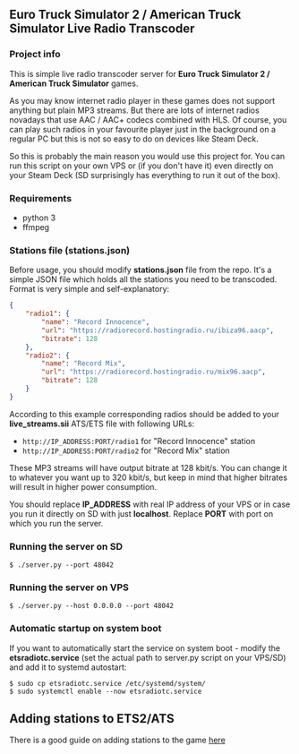 ## Euro Truck Simulator 2 / American Truck Simulator Live Radio Transcoder

### Project info
This is simple live radio transcoder server for **Euro Truck Simulator 2 / American Truck Simulator** games.

As you may know internet radio player in these games does not support anything but plain MP3 streams.
But there are lots of internet radios novadays that use AAC / AAC+ codecs combined with HLS. Of course, you can play
such radios in your favourite player just in the background on a regular PC but this is not so easy to do on devices
like Steam Deck.

So this is probably the main reason you would use this project for.
You can run this script on your own VPS or (if you don't have it) even directly on your Steam Deck (SD surprisingly has 
everything to run it out of the box).

### Requirements
- python 3
- ffmpeg

### Stations file (stations.json)
Before usage, you should modify **stations.json** file from the repo. It's a simple JSON file which holds all the 
stations you need to be transcoded. Format is very simple and self-explanatory:

```json
{
	"radio1": {
		"name": "Record Innocence",
		"url": "https://radiorecord.hostingradio.ru/ibiza96.aacp",
		"bitrate": 128
	},
	"radio2": {
		"name": "Record Mix",
		"url": "https://radiorecord.hostingradio.ru/mix96.aacp",
		"bitrate": 128
	}
}
```

According to this example corresponding radios should be added to your **live_streams.sii** ATS/ETS file with following URLs:
- `http://IP_ADDRESS:PORT/radio1` for "Record Innocence" station 
- `http://IP_ADDRESS:PORT/radio2` for "Record Mix" station

These MP3 streams will have output bitrate at 128 kbit/s. You can change it to whatever you want up to 320 kbit/s, but 
keep in mind that higher bitrates will result in higher power consumption.

You should replace **IP_ADDRESS** with real IP address of your VPS or in case you run it directly on SD with just
**localhost**. Replace **PORT** with port on which you run the server.

### Running the server on SD
`$ ./server.py --port 48042`

### Running the server on VPS
`$ ./server.py --host 0.0.0.0 --port 48042`

### Automatic startup on system boot
If you want to automatically start the service on system boot - modify the **etsradiotc.service** (set the actual path to
server.py script on your VPS/SD) and add it to systemd autostart:

```
$ sudo cp etsradiotc.service /etc/systemd/system/
$ sudo systemctl enable --now etsradiotc.service
```

## Adding stations to ETS2/ATS
There is a good guide on adding stations to the game [here](https://steamcommunity.com/sharedfiles/filedetails/?id=1919303033) 